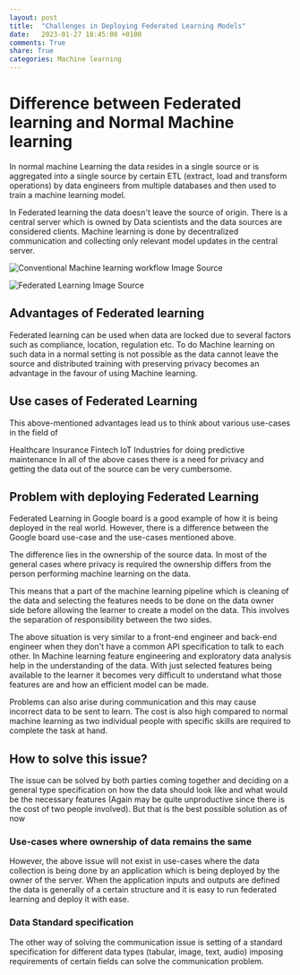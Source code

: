 ```yaml
---
layout: post
title:  "Challenges in Deploying Federated Learning Models"
date:   2023-01-27 18:45:00 +0100
comments: True
share: True
categories: Machine learning
---
```


 # Difference between Federated learning and Normal Machine learning
In normal machine Learning the data resides in a single source or is aggregated into a single source by certain ETL (extract, load and transform operations) by data engineers from multiple databases and then used to train a machine learning model.

In Federated learning the data doesn't leave the source of origin. There is a central server which is owned by Data scientists and the data sources are considered clients. Machine learning is done by decentralized communication and collecting only relevant model updates in the central server.


![Conventional Machine learning workflow Image Source](https://deepai.org/publication/two-stage-optimization-for-machine-learning-workflow)

![Federated Learning Image Source](https://federated.fastforwardlabs.com/)
## Advantages of Federated learning
Federated learning can be used when data are locked due to several factors such as compliance, location, regulation etc. To do Machine learning on such data in a normal setting is not possible as the data cannot leave the source and distributed training with preserving privacy becomes an advantage in the favour of using Machine learning.

## Use cases of Federated Learning
This above-mentioned advantages lead us to think about various use-cases in the field of

Healthcare
Insurance
Fintech
IoT
Industries for doing predictive maintenance
In all of the above cases there is a need for privacy and getting the data out of the source can be very cumbersome.

## Problem with deploying Federated Learning
Federated Learning in Google board is a good example of how it is being deployed in the real world. However, there is a difference between the Google board use-case and the use-cases mentioned above.

The difference lies in the ownership of the source data. In most of the general cases where privacy is required the ownership differs from the person performing machine learning on the data.

This means that a part of the machine learning pipeline which is cleaning of the data and selecting the features needs to be done on the data owner side before allowing the learner to create a model on the data. This involves the separation of responsibility between the two sides.

The above situation is very similar to a front-end engineer and back-end engineer when they don't have a common API specification to talk to each other. In Machine learning feature engineering and exploratory data analysis help in the understanding of the data. With just selected features being available to the learner it becomes very difficult to understand what those features are and how an efficient model can be made.

Problems can also arise during communication and this may cause incorrect data to be sent to learn. The cost is also high compared to normal machine learning as two individual people with specific skills are required to complete the task at hand.

## How to solve this issue?
The issue can be solved by both parties coming together and deciding on a general type specification on how the data should look like and what would be the necessary features (Again may be quite unproductive since there is the cost of two people involved). But that is the best possible solution as of now

### Use-cases where ownership of data remains the same
However, the above issue will not exist in use-cases where the data collection is being done by an application which is being deployed by the owner of the server. When the application inputs and outputs are defined the data is generally of a certain structure and it is easy to run federated learning and deploy it with ease.

### Data Standard specification
The other way of solving the communication issue is setting of a standard specification for different data types (tabular, image, text, audio) imposing requirements of certain fields can solve the communication problem.